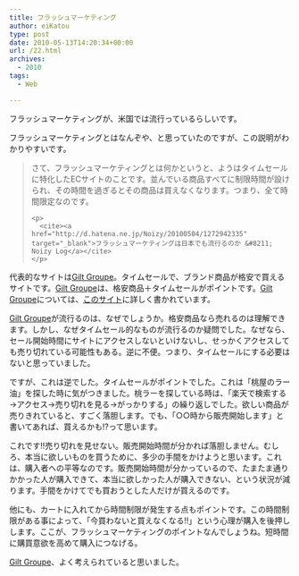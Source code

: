 ```yaml
---
title: フラッシュマーケティング
author: eiKatou
type: post
date: 2010-05-13T14:20:34+00:00
url: /22.html
archives:
  - 2010
tags:
  - Web

---
```

<div class="section">
  <p>
    フラッシュマーケティングが、米国では流行っているらしいです。
  </p>
  
  <p>
    フラッシュマーケティングとはなんぞや、と思っていたのですが、この説明がわかりやすいです。
  </p>
  
  <blockquote title="http://d.hatena.ne.jp/Noizy/20100504/1272942335" cite="http://d.hatena.ne.jp/Noizy/20100504/1272942335">
    <p>
      さて、フラッシュマーケティングとは何かというと、ようはタイムセールに特化したECサイトのことです。並んでいる商品すべてに制限時間が設けられ、その時間を過ぎるとその商品は買えなくなります。つまり、全て時間限定なのです。
    </p>
    
    <p>
      <cite><a href="http://d.hatena.ne.jp/Noizy/20100504/1272942335" target="_blank">フラッシュマーケティングは日本でも流行るのか &#8211; Noizy Log</a></cite>
    </p>
  </blockquote>
  
  <p>
    代表的なサイトは<a href="http://www.gilt.com/" target="_blank">Gilt Groupe</a>。タイムセールで、ブランド商品が格安で買えるサイトです。<a href="http://www.gilt.com/" target="_blank">Gilt Groupe</a>は、格安商品＋タイムセールがポイントです。<a href="http://www.gilt.com/" target="_blank">Gilt Groupe</a>については、<a href="http://d.hatena.ne.jp/Noizy/20090506/1241596306" target="_blank">このサイト</a>に詳しく書かれています。
  </p>
  
  <p>
    <a href="http://www.gilt.com/" target="_blank">Gilt Groupe</a>が流行るのは、なぜでしょうか。格安商品なら売れるのは理解できます。しかし、なぜタイムセール的なものが流行るのか疑問でした。なぜなら、セール開始時間にサイトにアクセスしないといけないし、せっかくアクセスしても売り切れている可能性もある。逆に不便。つまり、タイムセールにする必要はないと思っていました。
  </p>
  
  <p>
    ですが、これは逆でした。タイムセールがポイントでした。これは「桃屋のラー油」を探した時に気がつきました。桃ラーを探している時は、「楽天で検索する→アクセス→売り切れを見る→がっかりする」の繰り返しでした。欲しい商品が売りきれていると、すごく落胆します。でも、「○○時から販売開始します」と書いてあれば、買えるかも!?って思います。
  </p>
  
  <p>
    これです!!売り切れを見せない。販売開始時間が分かれば落胆しません。むしろ、本当に欲しいものを買うために、多少の手間をかけようと思います。これは、購入者への平等なのです。販売開始時間が分かっているので、たまたま通りかかった人が購入できて、本当に欲しかった人が購入できない、という状況が減ります。手間をかけてでも買おうとした人だけが買えるのです。
  </p>
  
  <p>
    他にも、カートに入れてから時間制限が発生する点もポイントです。この時間制限がある事によって、「今買わないと買えなくなる!!」という心理が購入を後押しします。ここが、フラッシュマーケティングのポイントなんでしょうね。短時間に購買意欲を高めて購入につなげる。
  </p>
  
  <p>
    <a href="http://www.gilt.com/" target="_blank">Gilt Groupe</a>、よく考えられていると思いました。
  </p>
</div>
